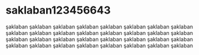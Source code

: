 # saklaban123456643
şaklaban şaklaban şaklaban şaklaban şaklaban şaklaban şaklaban şaklaban şaklaban şaklaban şaklaban şaklaban şaklaban şaklaban şaklaban şaklaban şaklaban şaklaban şaklaban şaklaban şaklaban şaklaban şaklaban şaklaban şaklaban şaklaban şaklaban şaklaban şaklaban şaklaban şaklaban şaklaban 
